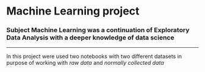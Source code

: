 # Machine Learning project

### Subject Machine Learning was a continuation of Exploratory Data Analysis with a deeper knowledge of data science
---
In this project were used two notebooks with two different datasets in purpose of working with _raw data_ and _normally collected data_
